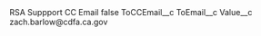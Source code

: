 <?xml version="1.0" encoding="UTF-8"?>
<CustomMetadata xmlns="http://soap.sforce.com/2006/04/metadata" xmlns:xsi="http://www.w3.org/2001/XMLSchema-instance" xmlns:xsd="http://www.w3.org/2001/XMLSchema">
    <label>RSA Suppport CC Email</label>
    <protected>false</protected>
    <values>
        <field>ToCCEmail__c</field>
        <value xsi:nil="true"/>
    </values>
    <values>
        <field>ToEmail__c</field>
        <value xsi:nil="true"/>
    </values>
    <values>
        <field>Value__c</field>
        <value xsi:type="xsd:string">zach.barlow@cdfa.ca.gov</value>
    </values>
</CustomMetadata>
